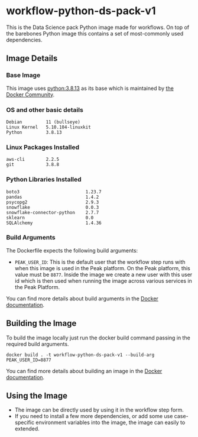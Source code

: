 # workflow-python-ds-pack-v1
This is the Data Science pack Python image made for workflows. On top of the barebones Python image this contains a set of most-commonly used dependencies.

## Image Details
### Base Image
This image uses [python:3.8.13](https://hub.docker.com/layers/python/library/python/3.8.13/images/sha256-bc07b023b1bf19aa43e8919bff2dcb9406cc2fcf83c1f7e472e4a87a2e4dd1ae?context=explore) as its base which is maintained by [the Docker Community](https://github.com/docker-library/python).

### OS and other basic details
```
Debian         11 (bullseye)
Linux Kernel   5.10.104-linuxkit
Python         3.8.13
```

### Linux Packages Installed
```
aws-cli        2.2.5
git            3.8.8
```

### Python Libraries Installed
```
boto3                         1.23.7
pandas                        1.4.2
psycopg2                      2.9.3
snowflake                     0.0.3
snowflake-connector-python    2.7.7
sklearn                       0.0
SQLAlchemy                    1.4.36
```

### Build Arguments
The Dockerfile expects the following build arguments:
- `PEAK_USER_ID`: This is the default user that the workflow step runs with when this image is used in the Peak platform. On the Peak platform, this value must be `8877`. Inside the image we create a new user with this user id which is then used when running the image across various services in the Peak Platform.

You can find more details about build arguments in the [Docker documentation](https://docs.docker.com/engine/reference/commandline/build/#set-build-time-variables---build-arg).

## Building the Image
To build the image locally just run the docker build command passing in the required build arguments.
```
docker build . -t workflow-python-ds-pack-v1 --build-arg PEAK_USER_ID=8877
```
You can find more details about building an image in the [Docker documentation](https://docs.docker.com/engine/reference/commandline/build/).

## Using the Image
- The image can be directly used by using it in the workflow step form.
- If you need to install a few more dependencies, or add some use case-specific environment variables into the image, the image can easily to extended.
